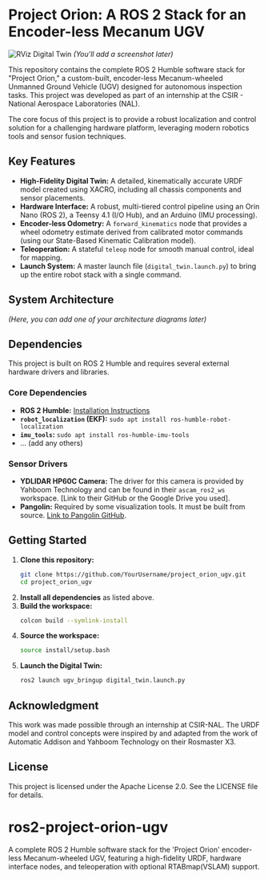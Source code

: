 # Project Orion: A ROS 2 Stack for an Encoder-less Mecanum UGV

![RViz Digital Twin](path/to/your/best_rviz_screenshot.png) 
*(You'll add a screenshot later)*

This repository contains the complete ROS 2 Humble software stack for "Project Orion," a custom-built, encoder-less Mecanum-wheeled Unmanned Ground Vehicle (UGV) designed for autonomous inspection tasks. This project was developed as part of an internship at the CSIR - National Aerospace Laboratories (NAL).

The core focus of this project is to provide a robust localization and control solution for a challenging hardware platform, leveraging modern robotics tools and sensor fusion techniques.

## Key Features

*   **High-Fidelity Digital Twin:** A detailed, kinematically accurate URDF model created using XACRO, including all chassis components and sensor placements.
*   **Hardware Interface:** A robust, multi-tiered control pipeline using an Orin Nano (ROS 2), a Teensy 4.1 (I/O Hub), and an Arduino (IMU processing).
*   **Encoder-less Odometry:** A `forward_kinematics` node that provides a wheel odometry estimate derived from calibrated motor commands (using our State-Based Kinematic Calibration model).
*   **Teleoperation:** A stateful `teleop` node for smooth manual control, ideal for mapping.
*   **Launch System:** A master launch file (`digital_twin.launch.py`) to bring up the entire robot stack with a single command.

## System Architecture
*(Here, you can add one of your architecture diagrams later)*

## Dependencies

This project is built on ROS 2 Humble and requires several external hardware drivers and libraries.

### Core Dependencies
*   **ROS 2 Humble:** [Installation Instructions](https://docs.ros.org/en/humble/Installation.html)
*   **`robot_localization` (EKF):** `sudo apt install ros-humble-robot-localization`
*   **`imu_tools`:** `sudo apt install ros-humble-imu-tools`
*   ... (add any others)

### Sensor Drivers
*   **YDLIDAR HP60C Camera:** The driver for this camera is provided by Yahboom Technology and can be found in their `ascam_ros2_ws` workspace. [Link to their GitHub or the Google Drive you used].
*   **Pangolin:** Required by some visualization tools. It must be built from source. [Link to Pangolin GitHub](https://github.com/stevenlovegrove/Pangolin).

## Getting Started

1.  **Clone this repository:**
    ```bash
    git clone https://github.com/YourUsername/project_orion_ugv.git
    cd project_orion_ugv
    ```
2.  **Install all dependencies** as listed above.
3.  **Build the workspace:**
    ```bash
    colcon build --symlink-install
    ```
4.  **Source the workspace:**
    ```bash
    source install/setup.bash
    ```
5.  **Launch the Digital Twin:**
    ```bash
    ros2 launch ugv_bringup digital_twin.launch.py
    ```

## Acknowledgment
This work was made possible through an internship at CSIR-NAL. The URDF model and control concepts were inspired by and adapted from the work of Automatic Addison and Yahboom Technology on their Rosmaster X3.

## License
This project is licensed under the Apache License 2.0. See the LICENSE file for details.
# ros2-project-orion-ugv
A complete ROS 2 Humble software stack for the 'Project Orion' encoder-less Mecanum-wheeled UGV, featuring a high-fidelity URDF, hardware interface nodes, and teleoperation with optional RTABmap(VSLAM) support.
